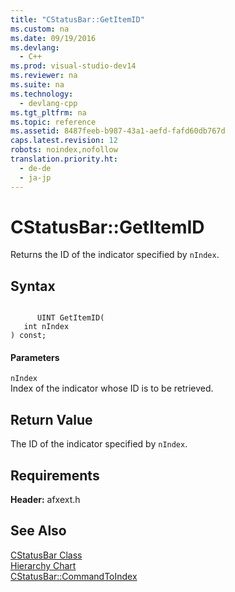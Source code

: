 ```yaml
---
title: "CStatusBar::GetItemID"
ms.custom: na
ms.date: 09/19/2016
ms.devlang: 
  - C++
ms.prod: visual-studio-dev14
ms.reviewer: na
ms.suite: na
ms.technology: 
  - devlang-cpp
ms.tgt_pltfrm: na
ms.topic: reference
ms.assetid: 8487feeb-b987-43a1-aefd-fafd60db767d
caps.latest.revision: 12
robots: noindex,nofollow
translation.priority.ht: 
  - de-de
  - ja-jp
---
```

# CStatusBar::GetItemID
Returns the ID of the indicator specified by `nIndex`.  
  
## Syntax  
  
```  
  
      UINT GetItemID(  
   int nIndex   
) const;  
```  
  
#### Parameters  
 `nIndex`  
 Index of the indicator whose ID is to be retrieved.  
  
## Return Value  
 The ID of the indicator specified by `nIndex`.  
  
## Requirements  
 **Header:** afxext.h  
  
## See Also  
 [CStatusBar Class](../vs140/CStatusBar-Class.md)   
 [Hierarchy Chart](../vs140/Hierarchy-Chart.md)   
 [CStatusBar::CommandToIndex](../vs140/CStatusBar--CommandToIndex.md)